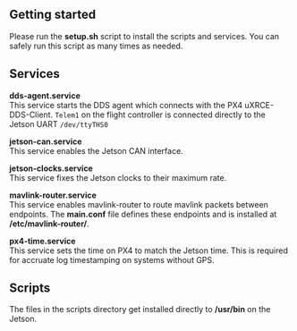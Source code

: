 ## Getting started
Please run the **setup.sh** script to install the scripts and services. You can safely run this script as many times as needed.

## Services
**dds-agent.service** <br>
This service starts the DDS agent which connects with the PX4 uXRCE-DDS-Client. `Telem1` on the flight controller is connected directly to the Jetson UART `/dev/ttyTHS0`

**jetson-can.service** <br>
This service enables the Jetson CAN interface.

**jetson-clocks.service** <br>
This service fixes the Jetson clocks to their maximum rate.

**mavlink-router.service** <br>
This service enables mavlink-router to route mavlink packets between endpoints. The **main.conf** file defines these endpoints and is installed at **/etc/mavlink-router/**.

**px4-time.service** <br>
This service sets the time on PX4 to match the Jetson time. This is required for accruate log timestamping on systems without GPS.

## Scripts
The files in the scripts directory get installed directly to **/usr/bin** on the Jetson.
